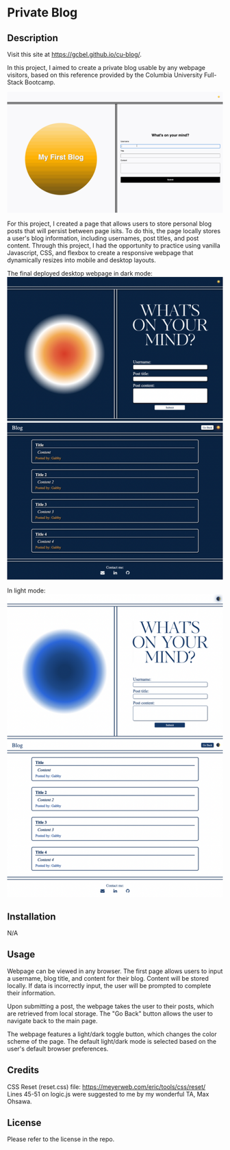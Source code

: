 # Private Blog

## Description

Visit this site at https://gcbel.github.io/cu-blog/.

In this project, I aimed to create a private blog usable by any webpage visitors, based on this reference provided by the Columbia University Full-Stack Bootcamp.

![Reference image](assets/images/reference-gif.gif)

For this project, I created a page that allows users to store personal blog posts that will persist between page isits. To do this, the page locally stores a user's blog information, including usernames, post titles, and post content. Through this project, I had the opportunity to practice using vanilla Javascript, CSS, and flexbox to create a responsive webpage that dynamically resizes into mobile and desktop layouts.

The final deployed desktop webpage in dark mode:
![Reference image](assets/images/dark-main.png)
![Reference image](assets/images/dark-blog.png)

In light mode:
![Reference image](assets/images/light-main.png)
![Reference image](assets/images/light-blog.png)

## Installation

N/A

## Usage

Webpage can be viewed in any browser. The first page allows users to input a username, blog title, and content for their blog. Content will be stored locally. If data is incorrectly input, the user will be prompted to complete their information.

Upon submitting a post, the webpage takes the user to their posts, which are retrieved from local storage. The "Go Back" button allows the user to navigate back to the main page.

The webpage features a light/dark toggle button, which changes the color scheme of the page. The default light/dark mode is selected based on the user's default browser preferences.

## Credits

CSS Reset (reset.css) file: https://meyerweb.com/eric/tools/css/reset/ <br/>
Lines 45-51 on logic.js were suggested to me by my wonderful TA, Max Ohsawa.

## License

Please refer to the license in the repo.
